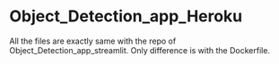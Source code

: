 
# Object_Detection_app_Heroku
All the files are exactly same with the repo of Object_Detection_app_streamlit. Only difference is with the Dockerfile. 
